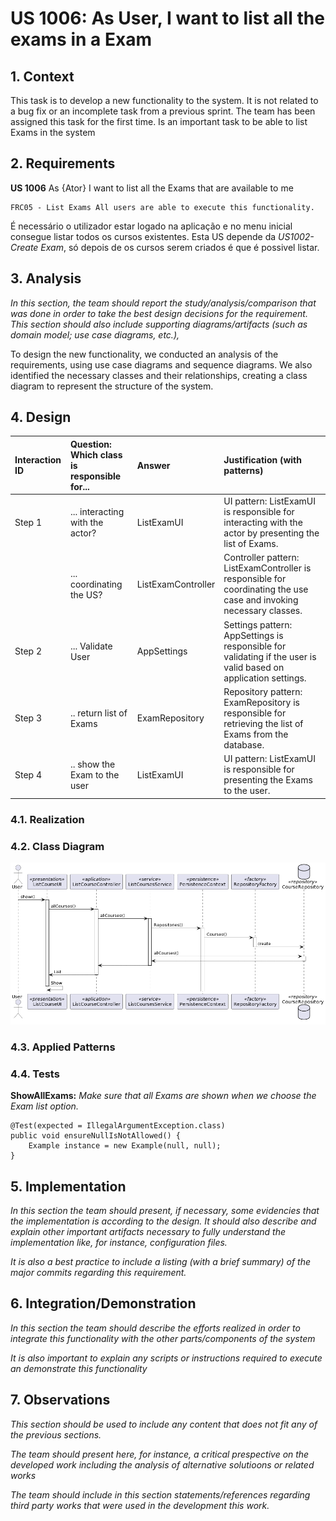 # US 1006: As User, I want to list all the exams in a Exam

## 1. Context

This task is to develop a new functionality to the system. 
It is not related to a bug fix or an incomplete task from a previous sprint. 
The team has been assigned this task for the first time.
Is an important task to be able to list Exams in the system
## 2. Requirements

**US 1006** As {Ator} I want to list all the Exams that are available to me

    FRC05 - List Exams All users are able to execute this functionality.

É necessário o utilizador estar logado na aplicação e no menu inicial consegue listar todos os cursos existentes.
Esta US depende da *US1002- Create Exam*, só depois de os cursos serem criados é que é possivel listar.


## 3. Analysis

*In this section, the team should report the study/analysis/comparison 
that was done in order to take the best design decisions for the requirement. 
This section should also include supporting diagrams/artifacts 
(such as domain model; use case diagrams, etc.),*

To design the new functionality, we conducted an analysis of the requirements, using use case diagrams and sequence diagrams. 
We also identified the necessary classes and their relationships, creating a class diagram to represent the structure of the system.

## 4. Design




| Interaction ID | Question: Which class is responsible for... | Answer               | Justification (with patterns)                                                                                                        |
|:---------------|:--------------------------------------------|:---------------------|:-------------------------------------------------------------------------------------------------------------------------------------|
| Step 1         | ... interacting with the actor?             | ListExamUI         | UI pattern: ListExamUI is responsible for interacting with the actor by presenting the list of Exams.                            |
|                | ... coordinating the US?                    | ListExamController | Controller pattern: ListExamController is responsible for coordinating the use case and invoking necessary classes.                                                                                                                                     |
| Step 2         | ... Validate User                           | AppSettings          | Settings pattern: AppSettings is responsible for validating if the user is valid based on application settings.                                                                                               |
| Step 3         | .. return list of Exams                   | ExamRepository     | Repository pattern: ExamRepository is responsible for retrieving the list of Exams from the database.                                                                                                                                     |
| Step 4         | .. show the Exam to the user              | ListExamUI         | UI pattern: ListExamUI is responsible for presenting the Exams to the user.                                                                                                                                     |

### 4.1. Realization

### 4.2. Class Diagram

![a class diagram](sd-1006.png "A SD Diagram")

### 4.3. Applied Patterns

### 4.4. Tests

**ShowAllExams:** *Make sure that all Exams are shown when we choose the Exam list option.*

```
@Test(expected = IllegalArgumentException.class)
public void ensureNullIsNotAllowed() {
	Example instance = new Example(null, null);
}
````

## 5. Implementation

*In this section the team should present, if necessary, some evidencies that the 
implementation is according to the design. It should also describe and explain other 
important artifacts necessary to fully understand the implementation like, for instance, 
configuration files.*

*It is also a best practice to include a listing (with a brief summary) 
of the major commits regarding this requirement.*

## 6. Integration/Demonstration

*In this section the team should describe the efforts realized in order to 
integrate this functionality with the other parts/components of the system*

*It is also important to explain any scripts or instructions required to execute an 
demonstrate this functionality*

## 7. Observations

*This section should be used to include any content that does not fit any of the previous sections.*

*The team should present here, for instance, a critical prespective on the developed work including the analysis of alternative solutioons or related works*

*The team should include in this section statements/references regarding third party works that were used in the development this work.*